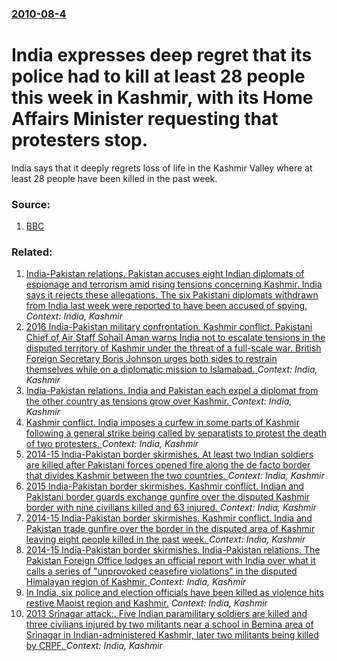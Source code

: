 ### [2010-08-4](/news/2010/08/4/index.md)

# India expresses deep regret that its police had to kill at least 28 people this week in Kashmir, with its Home Affairs Minister requesting that protesters stop. 

India says that it deeply regrets loss of life in the Kashmir Valley where at least 28 people have been killed in the past week.


### Source:

1. [BBC](http://www.bbc.co.uk/news/world-south-asia-10870813)

### Related:

1. [India-Pakistan relations. Pakistan accuses eight Indian diplomats of espionage and terrorism amid rising tensions concerning Kashmir. India says it rejects these allegations. The six Pakistani diplomats withdrawn from India last week were reported to have been accused of spying. ](/news/2016/11/3/india-pakistan-relations-pakistan-accuses-eight-indian-diplomats-of-espionage-and-terrorism-amid-rising-tensions-concerning-kashmir-india.md) _Context: India, Kashmir_
2. [2016 India-Pakistan military confrontation. Kashmir conflict. Pakistani Chief of Air Staff Sohail Aman warns India not to escalate tensions in the disputed territory of Kashmir under the threat of a full-scale war. British Foreign Secretary Boris Johnson urges both sides to restrain themselves while on a diplomatic mission to Islamabad. ](/news/2016/11/24/2016-india-pakistan-military-confrontation-kashmir-conflict-pakistani-chief-of-air-staff-sohail-aman-warns-india-not-to-escalate-tension.md) _Context: India, Kashmir_
3. [India-Pakistan relations. India and Pakistan each expel a diplomat from the other country as tensions grow over Kashmir. ](/news/2016/10/27/india-pakistan-relations-india-and-pakistan-each-expel-a-diplomat-from-the-other-country-as-tensions-grow-over-kashmir.md) _Context: India, Kashmir_
4. [Kashmir conflict. India imposes a curfew in some parts of Kashmir following a general strike being called by separatists to protest the death of two protesters. ](/news/2016/02/15/kashmir-conflict-india-imposes-a-curfew-in-some-parts-of-kashmir-following-a-general-strike-being-called-by-separatists-to-protest-the-deat.md) _Context: India, Kashmir_
5. [2014-15 India-Pakistan border skirmishes. At least two Indian soldiers are killed after Pakistani forces opened fire along the de facto border that divides Kashmir between the two countries. ](/news/2015/11/3/2014-15-india-pakistan-border-skirmishes-at-least-two-indian-soldiers-are-killed-after-pakistani-forces-opened-fire-along-the-de-facto.md) _Context: India, Kashmir_
6. [2015 India-Pakistan border skirmishes. Kashmir conflict. Indian and Pakistani border guards exchange gunfire over the disputed Kashmir border with nine civilians killed and 63 injured. ](/news/2015/08/28/2015-india-pakistan-border-skirmishes-kashmir-conflict-indian-and-pakistani-border-guards-exchange-gunfire-over-the-disputed-kashmir-borde.md) _Context: India, Kashmir_
7. [2014-15 India-Pakistan border skirmishes. Kashmir conflict. India and Pakistan trade gunfire over the border in the disputed area of Kashmir leaving eight people killed in the past week. ](/news/2015/08/16/2014-15-india-pakistan-border-skirmishes-kashmir-conflict-india-and-pakistan-trade-gunfire-over-the-border-in-the-disputed-area-of-kas.md) _Context: India, Kashmir_
8. [2014-15 India-Pakistan border skirmishes. India-Pakistan relations. The Pakistan Foreign Office lodges an official report with India over what it calls a series of "unprovoked ceasefire violations" in the disputed Himalayan region of Kashmir. ](/news/2015/07/19/2014-15-india-pakistan-border-skirmishes-india-pakistan-relations-the-pakistan-foreign-office-lodges-an-official-report-with-india-o.md) _Context: India, Kashmir_
9. [In India, six police and election officials have been killed as violence hits restive Maoist region and Kashmir.](/news/2014/04/24/in-india-six-police-and-election-officials-have-been-killed-as-violence-hits-restive-maoist-region-and-kashmir.md) _Context: India, Kashmir_
10. [2013 Srinagar attack:. Five Indian paramilitary soldiers are killed and three civilians injured by two militants near a school in Bemina area of Srinagar in Indian-administered Kashmir, later two militants being killed by CRPF. ](/news/2013/03/13/2013-srinagar-attack-five-indian-paramilitary-soldiers-are-killed-and-three-civilians-injured-by-two-militants-near-a-school-in-bemina-are.md) _Context: India, Kashmir_
